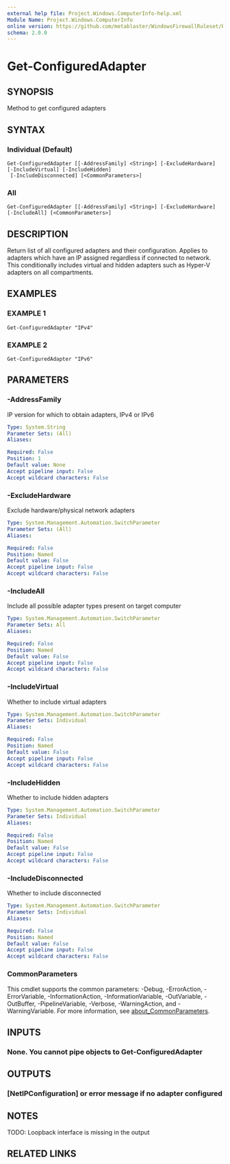 ```yaml
---
external help file: Project.Windows.ComputerInfo-help.xml
Module Name: Project.Windows.ComputerInfo
online version: https://github.com/metablaster/WindowsFirewallRuleset/blob/develop/Modules/Project.Windows.ComputerInfo/Help/en-US/Get-ConfiguredAdapter.md
schema: 2.0.0
---
```


# Get-ConfiguredAdapter

## SYNOPSIS

Method to get configured adapters

## SYNTAX

### Individual (Default)

```none
Get-ConfiguredAdapter [[-AddressFamily] <String>] [-ExcludeHardware] [-IncludeVirtual] [-IncludeHidden]
 [-IncludeDisconnected] [<CommonParameters>]
```

### All

```none
Get-ConfiguredAdapter [[-AddressFamily] <String>] [-ExcludeHardware] [-IncludeAll] [<CommonParameters>]
```

## DESCRIPTION

Return list of all configured adapters and their configuration.
Applies to adapters which have an IP assigned regardless if connected to network.
This conditionally includes virtual and hidden adapters such as Hyper-V adapters on all compartments.

## EXAMPLES

### EXAMPLE 1

```none
Get-ConfiguredAdapter "IPv4"
```

### EXAMPLE 2

```none
Get-ConfiguredAdapter "IPv6"
```

## PARAMETERS

### -AddressFamily

IP version for which to obtain adapters, IPv4 or IPv6

```yaml
Type: System.String
Parameter Sets: (All)
Aliases:

Required: False
Position: 1
Default value: None
Accept pipeline input: False
Accept wildcard characters: False
```

### -ExcludeHardware

Exclude hardware/physical network adapters

```yaml
Type: System.Management.Automation.SwitchParameter
Parameter Sets: (All)
Aliases:

Required: False
Position: Named
Default value: False
Accept pipeline input: False
Accept wildcard characters: False
```

### -IncludeAll

Include all possible adapter types present on target computer

```yaml
Type: System.Management.Automation.SwitchParameter
Parameter Sets: All
Aliases:

Required: False
Position: Named
Default value: False
Accept pipeline input: False
Accept wildcard characters: False
```

### -IncludeVirtual

Whether to include virtual adapters

```yaml
Type: System.Management.Automation.SwitchParameter
Parameter Sets: Individual
Aliases:

Required: False
Position: Named
Default value: False
Accept pipeline input: False
Accept wildcard characters: False
```

### -IncludeHidden

Whether to include hidden adapters

```yaml
Type: System.Management.Automation.SwitchParameter
Parameter Sets: Individual
Aliases:

Required: False
Position: Named
Default value: False
Accept pipeline input: False
Accept wildcard characters: False
```

### -IncludeDisconnected

Whether to include disconnected

```yaml
Type: System.Management.Automation.SwitchParameter
Parameter Sets: Individual
Aliases:

Required: False
Position: Named
Default value: False
Accept pipeline input: False
Accept wildcard characters: False
```

### CommonParameters

This cmdlet supports the common parameters: -Debug, -ErrorAction, -ErrorVariable, -InformationAction, -InformationVariable, -OutVariable, -OutBuffer, -PipelineVariable, -Verbose, -WarningAction, and -WarningVariable. For more information, see [about_CommonParameters](http://go.microsoft.com/fwlink/?LinkID=113216).

## INPUTS

### None. You cannot pipe objects to Get-ConfiguredAdapter

## OUTPUTS

### [NetIPConfiguration] or error message if no adapter configured

## NOTES

TODO: Loopback interface is missing in the output

## RELATED LINKS
